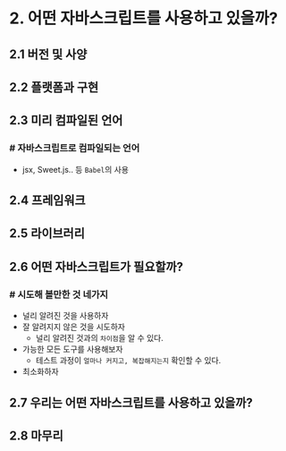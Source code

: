 # 2. 어떤 자바스크립트를 사용하고 있을까?

## 2.1 버전 및 사양

## 2.2 플랫폼과 구현

## 2.3 미리 컴파일된 언어

### # 자바스크립트로 컴파일되는 언어

* jsx, Sweet.js.. 등 `Babel`의 사용

## 2.4 프레임워크

## 2.5 라이브러리

## 2.6 어떤 자바스크립트가 필요할까?

### # 시도해 볼만한 것 네가지

* 널리 알려진 것을 사용하자
* 잘 알려지지 않은 것을 시도하자
  * 널리 알려진 것과의 `차이점`을 알 수 있다.
* 가능한 모든 도구를 사용해보자
  * 테스트 과정이 `얼마나 커지고, 복잡해지는지` 확인할 수 있다.
* 최소화하자

## 2.7 우리는 어떤 자바스크립트를 사용하고 있을까?

## 2.8 마무리